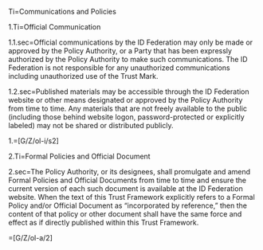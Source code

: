 Ti=Communications and Policies

1.Ti=Official Communication

1.1.sec=Official communications by the ID Federation may only be made or approved by the Policy Authority, or a Party that has been expressly authorized by the Policy Authority to make such communications. The ID Federation is not responsible for any unauthorized communications including unauthorized use of the Trust Mark.

1.2.sec=Published materials may be accessible through the ID Federation website or other means designated or approved by the Policy Authority from time to time. Any materials that are not freely available to the public (including those behind website logon, password-protected or explicitly labeled) may not be shared or distributed publicly.

1.=[G/Z/ol-i/s2]

2.Ti=Formal Policies and Official Document

2.sec=The Policy Authority, or its designees, shall promulgate and amend Formal Policies and Official Documents from time to time and ensure the current version of each such document is available at the ID Federation website. When the text of this Trust Framework explicitly refers to a Formal Policy and/or Official Document as “incorporated by reference,” then the content of that policy or other document shall have the same force and effect as if directly published within this Trust Framework.

=[G/Z/ol-a/2]
